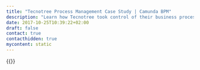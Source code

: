```yaml
---
title: "Tecnotree Process Management Case Study | Camunda BPM"
description: "Learn how Tecnotree took control of their business process automation and improved efficiency in their organization with Camunda. Camunda is the leader for workflow automation based on Java and BPMN 2.0."
date: 2017-10-25T10:39:22+02:00
draft: false
contact: true
contacthidden: true
mycontent: static
---
```

{{<case-study-single
company="Tecnotree"
companydescription="Tecnotree is the only full-stack digital BSS providerwith over 40 years of deep domain knowledge, proven delivery and transformation capability across the globe"
customerquote=""
teaser=""
usecase=""
videolink=""
logo="//images.ctfassets.net/vpidbgnakfvf/2SX1ZyYZ5k6HDUlwSeCmmc/8f5fad7c567edd6a297fb4cac34ec46a/tecnotree.png"
pdf=""
thumbnail="">}}